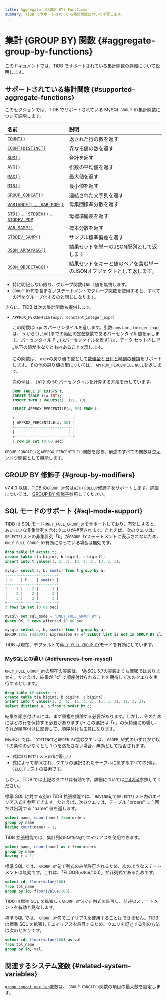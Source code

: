```yaml
---
title: Aggregate (GROUP BY) Functions
summary: TiDB でサポートされている集計関数について学習します。
---
```


# 集計 (GROUP BY) 関数 {#aggregate-group-by-functions}

このドキュメントでは、TiDB でサポートされている集計関数の詳細について説明します。

## サポートされている集計関数 {#supported-aggregate-functions}

このセクションでは、TiDB でサポートされている MySQL `GROUP BY`集計関数について説明します。

| 名前                                                                                                                   | 説明                                    |
| :------------------------------------------------------------------------------------------------------------------- | :------------------------------------ |
| [`COUNT()`](https://dev.mysql.com/doc/refman/8.0/en/aggregate-functions.html#function_count)                         | 返された行の数を返す                            |
| [`COUNT(DISTINCT)`](https://dev.mysql.com/doc/refman/8.0/en/aggregate-functions.html#function_count-distinct)        | 異なる値の数を返す                             |
| [`SUM()`](https://dev.mysql.com/doc/refman/8.0/en/aggregate-functions.html#function_sum)                             | 合計を返す                                 |
| [`AVG()`](https://dev.mysql.com/doc/refman/8.0/en/aggregate-functions.html#function_avg)                             | 引数の平均値を返す                             |
| [`MAX()`](https://dev.mysql.com/doc/refman/8.0/en/aggregate-functions.html#function_max)                             | 最大値を返す                                |
| [`MIN()`](https://dev.mysql.com/doc/refman/8.0/en/aggregate-functions.html#function_min)                             | 最小値を返す                                |
| [`GROUP_CONCAT()`](https://dev.mysql.com/doc/refman/8.0/en/aggregate-functions.html#function_group-concat)           | 連結された文字列を返す                           |
| [`VARIANCE()` 、 `VAR_POP()`](https://dev.mysql.com/doc/refman/8.0/en/aggregate-functions.html#function_var-pop)      | 母集団標準分散を返す                            |
| [`STD()` 、 `STDDEV()` 、 `STDDEV_POP`](https://dev.mysql.com/doc/refman/8.0/en/aggregate-functions.html#function_std) | 母標準偏差を返す                              |
| [`VAR_SAMP()`](https://dev.mysql.com/doc/refman/8.0/en/aggregate-functions.html#function_var-samp)                   | 標本分散を返す                               |
| [`STDDEV_SAMP()`](https://dev.mysql.com/doc/refman/8.0/en/aggregate-functions.html#function_stddev-samp)             | サンプル標準偏差を返す                           |
| [`JSON_ARRAYAGG()`](/functions-and-operators/json-functions/json-functions-aggregate.md#json_arrayagg)               | 結果セットを単一のJSON配列として返します                |
| [`JSON_OBJECTAGG()`](/functions-and-operators/json-functions/json-functions-aggregate.md#json_objectagg)             | 結果セットをキーと値のペアを含む単一のJSONオブジェクトとして返します。 |

-   特に明記しない限り、グループ関数は`NULL`値を無視します。
-   `GROUP BY`句を含まないステートメントでグループ関数を使用すると、すべての行をグループ化するのと同じになります。

さらに、TiDB は次の集計関数も提供します。

-   `APPROX_PERCENTILE(expr, constant_integer_expr)`

    この関数は`expr`のパーセンタイルを返します。引数`constant_integer_expr`は、 5 から`[1,100]`までの範囲の定数整数であるパーセンタイル値を示します。パーセンタイル P <sub>k</sub> ( `k`パーセンタイルを表す) は、データ セット内に P <sub>k</sub>以下の値が少なくとも`k%`あることを示します。

    この関数は、 `expr`の戻り値の型として[数値型](/data-type-numeric.md)と[日付と時刻の種類](/data-type-date-and-time.md)をサポートします。その他の戻り値の型については、 `APPROX_PERCENTILE` `NULL`を返します。

    次の例は、 `INT`列の 50 パーセンタイルを計算する方法を示しています。

    ```sql
    DROP TABLE IF EXISTS t;
    CREATE TABLE t(a INT);
    INSERT INTO t VALUES(1), (2), (3);
    ```

    ```sql
    SELECT APPROX_PERCENTILE(a, 50) FROM t;
    ```

    ```sql
    +--------------------------+
    | APPROX_PERCENTILE(a, 50) |
    +--------------------------+
    |                        2 |
    +--------------------------+
    1 row in set (0.00 sec)
    ```

`GROUP_CONCAT()`と`APPROX_PERCENTILE()`関数を除き、前述のすべての関数は[ウィンドウ関数](/functions-and-operators/window-functions.md)として機能します。

## GROUP BY 修飾子 {#group-by-modifiers}

v7.4.0 以降、TiDB の`GROUP BY`句は`WITH ROLLUP`修飾子をサポートします。詳細については、 [GROUP BY 修飾子](/functions-and-operators/group-by-modifier.md)参照してください。

## SQL モードのサポート {#sql-mode-support}

TiDB は SQL モード`ONLY_FULL_GROUP_BY`をサポートしており、有効にすると、あいまいな非集計列を含むクエリが拒否されます。たとえば、次のクエリは、 `SELECT`リストの非集計列「b」が`GROUP BY`ステートメントに表示されないため、 `ONLY_FULL_GROUP_BY`有効になっている場合は無効です。

```sql
drop table if exists t;
create table t(a bigint, b bigint, c bigint);
insert into t values(1, 2, 3), (2, 2, 3), (3, 2, 3);

mysql> select a, b, sum(c) from t group by a;
+------+------+--------+
| a    | b    | sum(c) |
+------+------+--------+
|    1 |    2 |      3 |
|    2 |    2 |      3 |
|    3 |    2 |      3 |
+------+------+--------+
3 rows in set (0.01 sec)

mysql> set sql_mode = 'ONLY_FULL_GROUP_BY';
Query OK, 0 rows affected (0.00 sec)

mysql> select a, b, sum(c) from t group by a;
ERROR 1055 (42000): Expression #2 of SELECT list is not in GROUP BY clause and contains nonaggregated column 'b' which is not functionally dependent on columns in GROUP BY clause; this is incompatible with sql_mode=only_full_group_by
```

TiDB は現在、デフォルトで[`ONLY_FULL_GROUP_BY`](/mysql-compatibility.md#default-differences)モードを有効にしています。

### MySQLとの違い {#differences-from-mysql}

`ONLY_FULL_GROUP_BY`の現在の実装は、 MySQL 5.7の実装よりも厳密ではありません。たとえば、結果が &quot;c&quot; で順序付けられることを期待して次のクエリを実行するとします。

```sql
drop table if exists t;
create table t(a bigint, b bigint, c bigint);
insert into t values(1, 2, 1), (1, 2, 2), (1, 3, 1), (1, 3, 2);
select distinct a, b from t order by c;
```

結果を順序付けるには、まず重複を排除する必要があります。しかし、そのためにはどの行を保持する必要がありますか? この選択は「c」の保持値に影響し、それが順序付けに影響して、順序付けも任意になります。

MySQL では、 `DISTINCT`と`ORDER BY`含むクエリは、 `ORDER BY`式のいずれかが以下の条件の少なくとも 1 つを満たさない場合、無効として拒否されます。

-   式は`SELECT`リストの1に等しい
-   式によって参照され、クエリの選択されたテーブルに属するすべての列は、 `SELECT`リストの要素です。

しかし、TiDB では上記のクエリは有効です。詳細については[＃4254](https://github.com/pingcap/tidb/issues/4254)参照してください。

標準 SQL に対する別の TiDB 拡張機能では、 `HAVING`句で`SELECT`リスト内のエイリアス式を参照できます。たとえば、次のクエリは、テーブル &quot;orders&quot; に 1 回だけ出現する &quot;name&quot; 値を返します。

```sql
select name, count(name) from orders
group by name
having count(name) = 1;
```

TiDB 拡張機能では、集計列の`HAVING`句でエイリアスを使用できます。

```sql
select name, count(name) as c from orders
group by name
having c = 1;
```

標準 SQL では、 `GROUP BY`句で列式のみが許可されるため、次のようなステートメントは無効です。これは、「FLOOR(value/100)」が非列式であるためです。

```sql
select id, floor(value/100)
from tbl_name
group by id, floor(value/100);
```

TiDB は標準 SQL を拡張して`GROUP BY`句で非列式を許可し、前述のステートメントを有効と見なします。

標準 SQL では、 `GROUP BY`句でエイリアスを使用することはできません。TiDB は標準 SQL を拡張してエイリアスを許可するため、クエリを記述する別の方法は次のとおりです。

```sql
select id, floor(value/100) as val
from tbl_name
group by id, val;
```

## 関連するシステム変数 {#related-system-variables}

[`group_concat_max_len`](/system-variables.md#group_concat_max_len)変数は、 `GROUP_CONCAT()`関数の項目の最大数を設定します。
